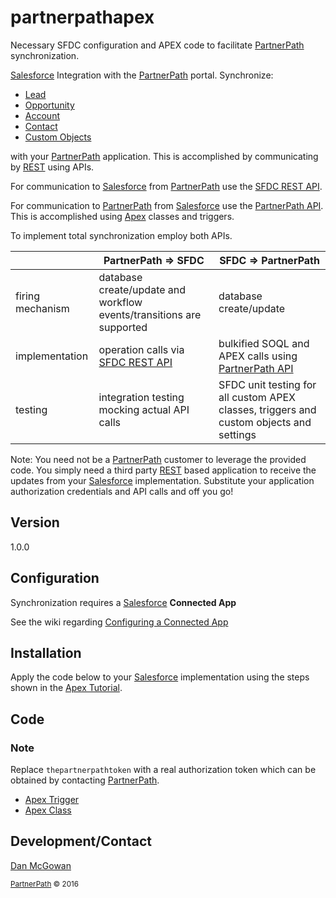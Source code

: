 # partnerpathapex
Necessary SFDC configuration and APEX code to facilitate [PartnerPath] synchronization. 

[Salesforce] Integration with the [PartnerPath] portal. Synchronize:
  - [Lead]
  - [Opportunity]
  - [Account]
  - [Contact]
  - [Custom Objects] 

with your [PartnerPath] application. This is accomplished by communicating by [REST] using APIs.
 
For communication to [Salesforce] from [PartnerPath] use the [SFDC REST API].

For communication to [PartnerPath] from [Salesforce] use the [PartnerPath API]. This is accomplished using [Apex] classes and triggers. 

To implement total synchronization employ both APIs.

|                  	| PartnerPath => SFDC                                                  	| SFDC => PartnerPath                                                                     	|
|------------------	|----------------------------------------------------------------------	|-----------------------------------------------------------------------------------------	|
| firing mechanism 	| database create/update and workflow events/transitions are supported 	| database create/update                                                                  	|
| implementation   	| operation calls via [SFDC REST API]                             	    | bulkified SOQL and APEX calls using [PartnerPath API]                          	|
| testing          	| integration testing mocking actual API calls                         	| SFDC unit testing for all custom APEX classes, triggers and custom objects and settings 	||

 
Note: You need not be a [PartnerPath] customer to leverage the provided code. You simply need a third party [REST] based application to receive the updates from your [Salesforce] implementation. Substitute your application authorization credentials and API calls and off you go!

## Version
1.0.0

## Configuration
Synchronization requires a [Salesforce] **Connected App**

See the wiki regarding [Configuring a Connected App]

## Installation
Apply the code below to your [Salesforce] implementation using the steps shown in the [Apex Tutorial].
## Code

### **Note**

Replace ```thepartnerpathtoken``` with a real authorization token which can be obtained by contacting [PartnerPath].

+    [Apex Trigger]
+    [Apex Class]

## Development/Contact
[Dan McGowan]


<sub>[PartnerPath] &copy; 2016</sub>

[Dan McGowan]:<mailto:dmcgowan@partner-path.com>
[account]:https://developer.salesforce.com/docs/atlas.en-us.api.meta/api/sforce_api_objects_account.htm#topic-title
[opportunity]:https://developer.salesforce.com/docs/atlas.en-us.api.meta/api/sforce_api_objects_opportunity.htm#topic-title
[contact]:https://developer.salesforce.com/docs/atlas.en-us.api.meta/api/sforce_api_objects_contact.htm#topic-title
[lead]:https://developer.salesforce.com/docs/atlas.en-us.api.meta/api/sforce_api_objects_lead.htm#topic-title
[custom objects]:https://developer.salesforce.com/docs/atlas.en-us.api.meta/api/sforce_api_objects_custom_objects.htm
[partnerpath]:http://partner-path.com/
[partnerpath api]:http://demopath.test.amazonconsulting.com/api/v1/
[salesforce]:http://salesforce.com
[rest]:http://www.restapitutorial.com/lessons/whatisrest.html
[apex]:https://developer.salesforce.com/docs/atlas.en-us.apexcode.meta/apexcode/
[apex trigger]:https://github.com/dantmcgowan/partnerpathapex/blob/master/src/apex/triggers/PPDealUpdate.trigger
[apex class]:https://github.com/dantmcgowan/partnerpathapex/blob/master/src/apex/classes/PartnerPathREST.cls
[apex tutorial]:https://developer.salesforce.com/docs/atlas.en-us.apexcode.meta/apexcode/apex_qs_HelloWorld.htm
[configuring a connected app]:https://github.com/dantmcgowan/partnerpathapex/wiki
[SFDC REST API]:https://developer.salesforce.com/docs/atlas.en-us.api_rest.meta/api_rest/